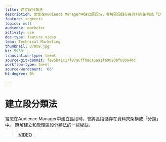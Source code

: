 ```yaml
---
title: 建立段分類法
description: 當您在Audience Manager中建立區段時，會將區段儲存在資料夾架構或「分類」中。 瞭解建立和管理區段分類法的一些秘訣。
feature: segments
topics: null
audience: marketer
activity: use
doc-type: feature video
team: Technical Marketing
thumbnail: 37909.jpg
kt: 5933
translation-type: tm+mt
source-git-commit: fe85b41c17f87a6ffb8ca6aa1fa9093bf60da4dd
workflow-type: tm+mt
source-wordcount: '66'
ht-degree: 0%

---
```



# 建立段分類法

當您在Audience Manager中建立區段時，會將區段儲存在資料夾架構或「分類」中。 瞭解建立和管理區段分類法的一些秘訣。

>[!VIDEO](https://video.tv.adobe.com/v/37909/?quality=12&learn=on)
